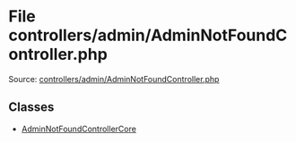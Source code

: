 File controllers/admin/AdminNotFoundController.php
=========
Source: [controllers/admin/AdminNotFoundController.php](https://github.com/PrestaShop/PrestaShop/blob/1.6.1.1/controllers/admin/AdminNotFoundController.php)


Classes
-------

* [AdminNotFoundControllerCore](class.AdminNotFoundControllerCore)


